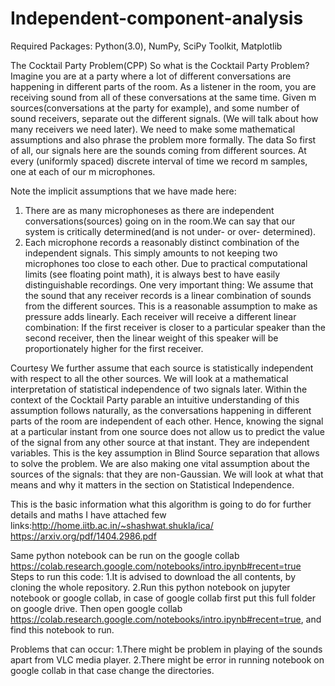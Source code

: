 # Independent-component-analysis
Required Packages: Python(3.0), NumPy, SciPy Toolkit, Matplotlib

The Cocktail Party Problem(CPP)
So what is the Cocktail Party Problem? Imagine you are at a party where a lot of different conversations are happening in different parts of the room. As a listener in the room, you are receiving sound from all of these conversations at the same time. Given m sources(conversations at the party for example), and some number of sound receivers, separate out the different signals. (We will talk about how many receivers we need later). We need to make some mathematical assumptions and also phrase the problem more formally.
The data
So first of all, our signals here are the sounds coming from different sources. At every (uniformly spaced) discrete interval of time we record m samples, one at each of our m microphones.

Note the implicit assumptions that we have made here:

1) There are as many microphoneses as there are independent conversations(sources) going on in the room.We can say that our system is critically determined(and is not under- or over- determined).
2) Each microphone records a reasonably distinct combination of the independent signals. This simply amounts to not keeping two microphones too close to each other. Due to practical computational limits (see floating point math), it is always best to have easily distinguishable recordings.
One very important thing: We assume that the sound that any receiver records is a linear combination of sounds from the different sources. This is a reasonable assumption to make as pressure adds linearly. Each receiver will receive a different linear combination: If the first receiver is closer to a particular speaker than the second receiver, then the linear weight of this speaker will be proportionately higher for the first receiver.

Courtesy
We further assume that each source is statistically independent with respect to all the other sources. We will look at a mathematical interpretation of statistical independence of two signals later. Within the context of the Cocktail Party parable an intuitive understanding of this assumption follows naturally, as the conversations happening in different parts of the room are independent of each other. Hence, knowing the signal at a particular instant from one source does not allow us to predict the value of the signal from any other source at that instant. They are independent variables. This is the key assumption in Blind Source separation that allows to solve the problem. We are also making one vital assumption about the sources of the signals: that they are non-Gaussian. We will look at what that means and why it matters in the section on Statistical Independence.

This is the basic information what this algorithm is going to do for further details and maths I have attached few links:http://home.iitb.ac.in/~shashwat.shukla/ica/
                                                                                                                         https://arxiv.org/pdf/1404.2986.pdf

Same python notebook can be run on the google collab  https://colab.research.google.com/notebooks/intro.ipynb#recent=true
Steps to run this code:
1.It is advised to download the all contents, by cloning the whole repository.
2.Run this python notebook on jupyter notebook or google collab, in case of google collab first put this full folder on google drive. Then open google collab https://colab.research.google.com/notebooks/intro.ipynb#recent=true, and find this notebook to run. 

Problems that can occur:
1.There might be problem in playing of the sounds apart from VLC media player. 
2.There might be error in running notebook on google collab in that case change the directories.
